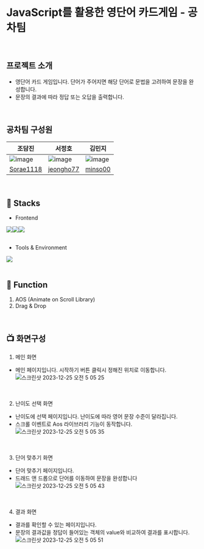 # JavaScript를 활용한 영단어 카드게임 - 공차팀
<br>

## 프로젝트 소개
* 영단어 카드 게임입니다. 단어가 주어지면 해당 단어로 문법을 고려하여 문장을 완성합니다.
* 문장의 결과에 따라 정답 또는 오답을 출력합니다.
<br>

## 공차팀 구성원
|조담진|서정호|김민지|
|---|---|---|
|![image](https://github.com/Sorae1118/FinalPjt_JSP/assets/115053276/87d97c7c-2aa1-4ef8-bc00-833099c6bc3c)|![image](https://github.com/Sorae1118/FinalPjt_JSP/assets/115053276/e1b99fe3-6218-430f-8506-2492c779e362)|![image](https://github.com/Sorae1118/FinalPjt_JSP/assets/115053276/90bceb53-70e1-4b24-9149-9735d561c41f)|
|[Sorae1118](https://github.com/Sorae1118)|[jeongho77](https://github.com/jeongho77)|[minso00](https://github.com/minso00)|

<br>

## 🔨 Stacks
- Frontend
<div style="display:flex; flex-direction:row;">
    <img src="https://img.shields.io/badge/html5-E34F26?style=for-the-badge&logo=html5&logoColor=white">
    <img src="https://img.shields.io/badge/css-1572B6?style=for-the-badge&logo=css3&logoColor=white">
    <img src="https://img.shields.io/badge/javascript-F7DF1E?style=for-the-badge&logo=javascript&logoColor=black">
</div>
<br>

- Tools & Environment
<div style="display:flex; flex-direction:row;">
    <img src="https://img.shields.io/badge/visualstudiocode-007ACC?style=for-the-badge&logo=visualstudiocode&logoColor=white">
</div>
<br>

## 📀 Function
1. AOS (Animate on Scroll Library)
2. Drag & Drop
<br>

## 📺 화면구성

1. 메인 화면
* 메인 페이지입니다. 시작하기 버튼 클릭시 정해진 위치로 이동합니다. ![스크린샷 2023-12-25 오전 5 05 25](https://github.com/Sorae1118/JS-ZeroCar/assets/115053276/470430a8-ca89-4fb5-a5fb-0c50f1b1434f)
  <br><br><br>

2. 난이도 선택 화면
* 난이도에 선택 페이지입니다. 난이도에 따라 영어 문장 수준이 달라집니다.
* 스크롤 이벤트로 Aos 라이브러리 기능이 동작합니다. ![스크린샷 2023-12-25 오전 5 05 35](https://github.com/Sorae1118/JS-ZeroCar/assets/115053276/ef0f4446-bb00-4858-b39d-4f580fe02972)
<br><br><br>

3. 단어 맞추기 화면
* 단어 맞추기 페이지입니다.
* 드래드 앤 드롭으로 단어를 이동하여 문장을 완성합니다![스크린샷 2023-12-25 오전 5 05 43](https://github.com/Sorae1118/JS-ZeroCar/assets/115053276/f8de50cc-3da1-465a-aeb6-9d3099fc3e81)
<br><br><br>

4. 결과 화면
* 결과를 확인할 수 있는 페이지입니다.
* 문장의 결과값을 정답이 들어있는 객체의 value와 비교하여 결과를 표시합니다.![스크린샷 2023-12-25 오전 5 05 51](https://github.com/Sorae1118/JS-ZeroCar/assets/115053276/8c31b68a-2e22-4208-840b-6d81621c9599)
<br><br><br>







      



